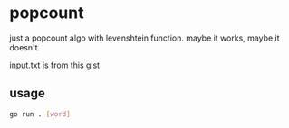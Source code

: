# popcount

just a popcount algo with levenshtein function. maybe it works, maybe it doesn't.

input.txt is from this [gist](https://gist.github.com/deekayen/4148741)

## usage

```bash
go run . [word]
```
